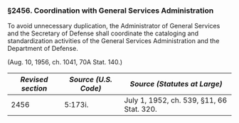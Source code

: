 ### §2456. Coordination with General Services Administration ###

To avoid unnecessary duplication, the Administrator of General Services and the Secretary of Defense shall coordinate the cataloging and standardization activities of the General Services Administration and the Department of Defense.

(Aug. 10, 1956, ch. 1041, 70A Stat. 140.)

|*Revised section*|*Source (U.S. Code)*|      *Source (Statutes at Large)*       |
|-----------------|--------------------|-----------------------------------------|
|      2456       |      5:173i.       |July 1, 1952, ch. 539, §11, 66 Stat. 320.|